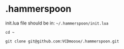# .hammerspoon
init.lua file should be in:
`~/.hammerspoon/init.lua`

`cd ~`

`git clone git@github.com:VCDmoose/.hammerspoon.git`
